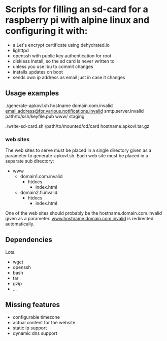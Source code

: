 # Scripts for filling an sd-card for a raspberry pi with alpine linux and configuring it with:

* a Let's encrypt certificate using dehydrated.io
* lighttpd
* openssh with public key authentication for root
* diskless install, so the sd card is never written to
* unless you use lbu to commit changes
* installs updates on boot
* sends own ip address as email just in case it changes

## Usage examples

./generate-apkovl.sh hostname domain.com.invalid email.address@for.various.notifications.invalid smtp.server.invalid path/to/ssh/keyfile.pub www/ staging

./write-sd-card.sh /path/to/mounted/cd/card hostname.apkovl.tar.gz

### web sites

The web sites to serve must be placed in a single directory given as a parameter
to generate-apkovl.sh. Each web site must be placed in a separate sub directory:

* www
  * domain1.com.invalid
    * htdocs
      * index.html
  * domain2.fi.invalid
    * htdocs
      * index.html

One of the web sites should probably be the hostname.domain.com.invalid given as
a parameter. www.hostname.domain.com.invalid is redirected automatically.

## Dependencies

Lots.

* wget
* openssh
* bash
* tar
* gzip
* ...

## Missing features

* configurable timezone
* actual content for the website
* static ip support
* dynamic dns support

